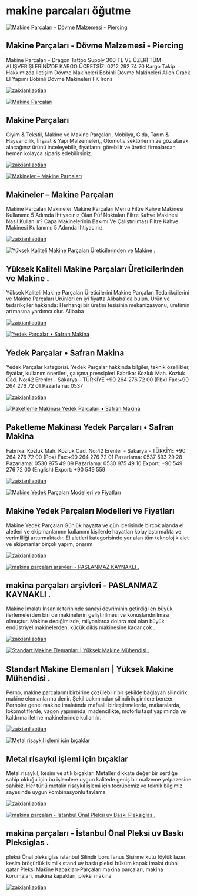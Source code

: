 # makine parcaları öğutme
<a href="https://mnn.zoosnet.net/LR/Chatpre.aspx?id=MNN94995150&p=https://topgrinding.com/" target="_blank">![Makine Parçaları - Dövme Malzemesi - Piercing](https://github.com/technlg/images/blob/main/29.jpg)</a>
## Makine Parçaları - Dövme Malzemesi - Piercing
Makine Parçaları - Dragon Tattoo Supply 300 TL VE ÜZERİ TÜM ALIŞVERİŞLERİNİZDE KARGO ÜCRETSİZ! 0212 292 74 70 Kargo Takip Hakkımızda İletişim Dövme Makineleri Bobinli Dövme Makineleri Allen Crack El Yapımı Bobinli Dövme Makineleri FK Irons 
<a href="https://mnn.zoosnet.net/LR/Chatpre.aspx?id=MNN94995150&p=https://topgrinding.com/" target="_blank"><img src="https://github.com/technlg/images/raw/main/chat11.jpg" alt="zaixianliaotian"/></a><a href="//whatsapp.shibangsoft.com/WhatsApp.php" ><img src="https://github.com/technlg/images/raw/main/chat11.png" alt=""></a>
<a href="https://mnn.zoosnet.net/LR/Chatpre.aspx?id=MNN94995150&p=https://topgrinding.com/" target="_blank">![Makine Parçaları](https://github.com/technlg/images/blob/main/46.jpg)</a>
## Makine Parçaları
Giyim & Tekstil, Makine ve Makine Parçaları, Mobilya, Gıda, Tarım & Hayvancılık, İnşaat & Yapı Malzemeleri,, Otomotiv sektörlerimize göz atarak alacağınız ürünü inceleyebilir, fiyatlarını görebilir ve üretici firmalardan hemen kolayca sipariş edebilirsiniz.
<a href="https://mnn.zoosnet.net/LR/Chatpre.aspx?id=MNN94995150&p=https://topgrinding.com/" target="_blank"><img src="https://github.com/technlg/images/raw/main/chat11.jpg" alt="zaixianliaotian"/></a><a href="//whatsapp.shibangsoft.com/WhatsApp.php" ><img src="https://github.com/technlg/images/raw/main/chat11.png" alt=""></a>
<a href="https://mnn.zoosnet.net/LR/Chatpre.aspx?id=MNN94995150&p=https://topgrinding.com/" target="_blank">![Makineler – Makine Parçaları](https://github.com/technlg/images/blob/main/12.jpg)</a>
## Makineler – Makine Parçaları
Makine Parçaları Makineler Makine Parçaları Men ü Filtre Kahve Makinesi Kullanımı: 5 Adımda İhtiyacınız Olan Püf Noktaları Filtre Kahve Makinesi Nasıl Kullanılır? Çapa Makinelerinin Bakımı Ve Çalıştırılması Filtre Kahve Makinesi Kullanımı: 5 Adımda İhtiyacınız 
<a href="https://mnn.zoosnet.net/LR/Chatpre.aspx?id=MNN94995150&p=https://topgrinding.com/" target="_blank"><img src="https://github.com/technlg/images/raw/main/chat11.jpg" alt="zaixianliaotian"/></a><a href="//whatsapp.shibangsoft.com/WhatsApp.php" ><img src="https://github.com/technlg/images/raw/main/chat11.png" alt=""></a>
<a href="https://mnn.zoosnet.net/LR/Chatpre.aspx?id=MNN94995150&p=https://topgrinding.com/" target="_blank">![Yüksek Kaliteli Makine Parçaları Üreticilerinden ve Makine .](https://github.com/technlg/images/blob/main/25.jpg)</a>
## Yüksek Kaliteli Makine Parçaları Üreticilerinden ve Makine .
Yüksek Kaliteli Makine Parçaları Üreticilerini Makine Parçaları Tedarikçilerini ve Makine Parçaları Ürünleri en iyi fiyatta Alibaba'da bulun. Ürün ve tedarikçiler hakkında: Herhangi bir üretim tesisinin mekanizasyonu, üretimin artmasına yardımcı olur. Alibaba 
<a href="https://mnn.zoosnet.net/LR/Chatpre.aspx?id=MNN94995150&p=https://topgrinding.com/" target="_blank"><img src="https://github.com/technlg/images/raw/main/chat11.jpg" alt="zaixianliaotian"/></a><a href="//whatsapp.shibangsoft.com/WhatsApp.php" ><img src="https://github.com/technlg/images/raw/main/chat11.png" alt=""></a>
<a href="https://mnn.zoosnet.net/LR/Chatpre.aspx?id=MNN94995150&p=https://topgrinding.com/" target="_blank">![Yedek Parçalar • Safran Makina](https://github.com/technlg/images/blob/main/26.jpg)</a>
## Yedek Parçalar • Safran Makina
Yedek Parçalar kategorisi. Yedek Parçalar hakkında bilgiler, teknik özellikler, fiyatlar, kullanım önerileri, çalışma prensipleri Fabrika: Kozluk Mah. Kozluk Cad. No:42 Erenler - Sakarya - TÜRKİYE +90 264 276 72 00 (Pbx) Fax:+90 264 276 72 01 Pazarlama: 0537
<a href="https://mnn.zoosnet.net/LR/Chatpre.aspx?id=MNN94995150&p=https://topgrinding.com/" target="_blank"><img src="https://github.com/technlg/images/raw/main/chat11.jpg" alt="zaixianliaotian"/></a><a href="//whatsapp.shibangsoft.com/WhatsApp.php" ><img src="https://github.com/technlg/images/raw/main/chat11.png" alt=""></a>
<a href="https://mnn.zoosnet.net/LR/Chatpre.aspx?id=MNN94995150&p=https://topgrinding.com/" target="_blank">![Paketleme Makinası Yedek Parçaları • Safran Makina](https://github.com/technlg/images/blob/main/19.jpg)</a>
## Paketleme Makinası Yedek Parçaları • Safran Makina
Fabrika: Kozluk Mah. Kozluk Cad. No:42 Erenler - Sakarya - TÜRKİYE +90 264 276 72 00 (Pbx) Fax:+90 264 276 72 01 Pazarlama: 0537 593 29 28 Pazarlama: 0530 975 49 09 Pazarlama: 0530 975 49 10 Export: +90 549 276 72 00 (English) Export: +90 549 559
<a href="https://mnn.zoosnet.net/LR/Chatpre.aspx?id=MNN94995150&p=https://topgrinding.com/" target="_blank"><img src="https://github.com/technlg/images/raw/main/chat11.jpg" alt="zaixianliaotian"/></a><a href="//whatsapp.shibangsoft.com/WhatsApp.php" ><img src="https://github.com/technlg/images/raw/main/chat11.png" alt=""></a>
<a href="https://mnn.zoosnet.net/LR/Chatpre.aspx?id=MNN94995150&p=https://topgrinding.com/" target="_blank">![Makine Yedek Parçaları Modelleri ve Fiyatları](https://github.com/technlg/images/blob/main/66.jpg)</a>
## Makine Yedek Parçaları Modelleri ve Fiyatları
Makine Yedek Parçaları Günlük hayatta ve gün içerisinde birçok alanda el aletleri ve ekipmanlarının kullanımı kişilerde hayatları kolaylaştırmakta ve verimliliği arttırmaktadır. El aletleri kategorisinde yer alan tüm teknolojik alet ve ekipmanlar birçok yapım, onarım 
<a href="https://mnn.zoosnet.net/LR/Chatpre.aspx?id=MNN94995150&p=https://topgrinding.com/" target="_blank"><img src="https://github.com/technlg/images/raw/main/chat11.jpg" alt="zaixianliaotian"/></a><a href="//whatsapp.shibangsoft.com/WhatsApp.php" ><img src="https://github.com/technlg/images/raw/main/chat11.png" alt=""></a>
<a href="https://mnn.zoosnet.net/LR/Chatpre.aspx?id=MNN94995150&p=https://topgrinding.com/" target="_blank">![makina parçaları arşivleri - PASLANMAZ KAYNAKLI .](https://github.com/technlg/images/blob/main/21.jpg)</a>
## makina parçaları arşivleri - PASLANMAZ KAYNAKLI .
Makine İmalatı İnsanlık tarihinde sanayi devriminin getirdiği en büyük ilerlemelerden biri de makinelerin geliştirilmesi ve konuşlandırılması olmuştur. Makine dediğimizde, milyonlarca dolara mal olan büyük endüstriyel makinelerden, küçük dikiş makinesine kadar çok .
<a href="https://mnn.zoosnet.net/LR/Chatpre.aspx?id=MNN94995150&p=https://topgrinding.com/" target="_blank"><img src="https://github.com/technlg/images/raw/main/chat11.jpg" alt="zaixianliaotian"/></a><a href="//whatsapp.shibangsoft.com/WhatsApp.php" ><img src="https://github.com/technlg/images/raw/main/chat11.png" alt=""></a>
<a href="https://mnn.zoosnet.net/LR/Chatpre.aspx?id=MNN94995150&p=https://topgrinding.com/" target="_blank">![Standart Makine Elemanları | Yüksek Makine Mühendisi .](https://github.com/technlg/images/blob/main/17.jpg)</a>
## Standart Makine Elemanları | Yüksek Makine Mühendisi .
Perno, makine parçalarını birbirine çözülebilir bir şekilde bağlayan silindirik makine elemanlarına denir. Şekil bakımından silindirik pimlere benzer. Pernolar genel makine imalatında mafsallı birleştirmelerde, makaralarda, lokomotiflerde, vagon yapımında, madencilikte, motorlu taşıt yapımında ve kaldırma iletme makinelerinde kullanılır.
<a href="https://mnn.zoosnet.net/LR/Chatpre.aspx?id=MNN94995150&p=https://topgrinding.com/" target="_blank"><img src="https://github.com/technlg/images/raw/main/chat11.jpg" alt="zaixianliaotian"/></a><a href="//whatsapp.shibangsoft.com/WhatsApp.php" ><img src="https://github.com/technlg/images/raw/main/chat11.png" alt=""></a>
<a href="https://mnn.zoosnet.net/LR/Chatpre.aspx?id=MNN94995150&p=https://topgrinding.com/" target="_blank">![Metal risaykıl işlemi için bıçaklar](https://github.com/technlg/images/blob/main/48.jpg)</a>
## Metal risaykıl işlemi için bıçaklar
Metal risaykıl, kesim ve atık bıçakları Metaller dikkate değer bir sertliğe sahip olduğu için bu işlemlere uygun kalitede geniş bir malzeme yelpazesine sahibiz. Her türlü metalin risaykıl işlemi için tecrübemiz ve teknik bilgimiz sayesinde uygun kombinasyonlu tavlama 
<a href="https://mnn.zoosnet.net/LR/Chatpre.aspx?id=MNN94995150&p=https://topgrinding.com/" target="_blank"><img src="https://github.com/technlg/images/raw/main/chat11.jpg" alt="zaixianliaotian"/></a><a href="//whatsapp.shibangsoft.com/WhatsApp.php" ><img src="https://github.com/technlg/images/raw/main/chat11.png" alt=""></a>
<a href="https://mnn.zoosnet.net/LR/Chatpre.aspx?id=MNN94995150&p=https://topgrinding.com/" target="_blank">![makina parçaları - İstanbul Önal Pleksi uv Baskı Pleksiglas .](https://github.com/technlg/images/blob/main/27.jpg)</a>
## makina parçaları - İstanbul Önal Pleksi uv Baskı Pleksiglas .
pleksi Önal pleksiglas istanbul Silindir boru fanus Şişirme kutu föylük lazer kesim bröşürlük isimlik stand uv baskı pleksi büküm kapak imalat dubai qatar Pleksi Makine Kapakları-Parçaları makina parçaları, makina korumaları, makina kapakları, pleksi makina 
<a href="https://mnn.zoosnet.net/LR/Chatpre.aspx?id=MNN94995150&p=https://topgrinding.com/" target="_blank"><img src="https://github.com/technlg/images/raw/main/chat11.jpg" alt="zaixianliaotian"/></a><a href="//whatsapp.shibangsoft.com/WhatsApp.php" ><img src="https://github.com/technlg/images/raw/main/chat11.png" alt=""></a>

